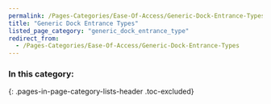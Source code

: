 ```yaml
---
permalink: /Pages-Categories/Ease-Of-Access/Generic-Dock-Entrance-Types
title: "Generic Dock Entrance Types"
listed_page_category: "generic_dock_entrance_type"
redirect_from:
  - /Pages-Categories/Ease-Of-Access/Generic-Dock-Entrance-Types
---
```


### In this category:
{: .pages-in-page-category-lists-header .toc-excluded}